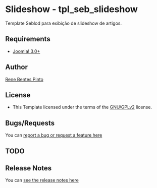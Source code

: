 Slideshow - tpl_seb_slideshow
=============

Template Seblod para exibição de slideshow de artigos.

Requirements
------------

* [Joomla! 3.0+](http://www.joomla.org)

Author
------

[Rene Bentes Pinto](http://github.com/renebentes)

License
--------

* This Template licensed under the terms of the [GNU/GPLv2](http://www.gnu.org/licenses/gpl-2.0.html) license.

Bugs/Requests
-------------

You can [report a bug or request a feature here](http://github.com/renebentes/tpl_seb_slideshow/issues)

TODO
----



Release Notes
-------------

You can [see the release notes here](http://github.com/renebentes/tpl_seb_slideshow/blob/master/CHANGELOG.md)